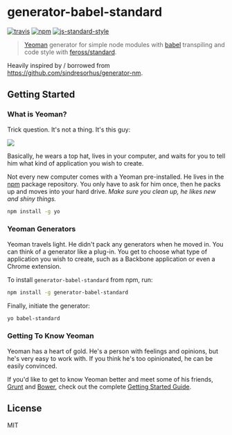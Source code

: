 # generator-babel-standard
[![travis][travis-image]][travis-url]
[![npm][npm-image]][npm-url]
[![js-standard-style][standard-style-image]][standard-style-url]

[travis-image]: https://img.shields.io/travis/unkillbob/generator-babel-standard.svg?style=flat
[travis-url]: https://travis-ci.org/unkillbob/generator-babel-standard
[npm-image]: https://img.shields.io/npm/v/generator-babel-standard.svg?style=flat
[npm-url]: https://npmjs.org/package/generator-babel-standard
[standard-style-image]: https://img.shields.io/badge/code%20style-standard-brightgreen.svg?style=flat
[standard-style-url]: https://github.com/feross/standard

> [Yeoman](http://yeoman.io) generator for simple node modules with [babel](https://github.com/babel/babel) transpiling and code style with [feross/standard](https://github.com/feross/standard).

Heavily inspired by / borrowed from https://github.com/sindresorhus/generator-nm.

## Getting Started

### What is Yeoman?

Trick question. It's not a thing. It's this guy:

![](http://i.imgur.com/JHaAlBJ.png)

Basically, he wears a top hat, lives in your computer, and waits for you to tell him what kind of application you wish to create.

Not every new computer comes with a Yeoman pre-installed. He lives in the [npm](https://npmjs.org) package repository. You only have to ask for him once, then he packs up and moves into your hard drive. *Make sure you clean up, he likes new and shiny things.*

```bash
npm install -g yo
```

### Yeoman Generators

Yeoman travels light. He didn't pack any generators when he moved in. You can think of a generator like a plug-in. You get to choose what type of application you wish to create, such as a Backbone application or even a Chrome extension.

To install `generator-babel-standard` from npm, run:

```bash
npm install -g generator-babel-standard
```

Finally, initiate the generator:

```bash
yo babel-standard
```

### Getting To Know Yeoman

Yeoman has a heart of gold. He's a person with feelings and opinions, but he's very easy to work with. If you think he's too opinionated, he can be easily convinced.

If you'd like to get to know Yeoman better and meet some of his friends, [Grunt](http://gruntjs.com) and [Bower](http://bower.io), check out the complete [Getting Started Guide](https://github.com/yeoman/yeoman/wiki/Getting-Started).


## License

MIT
